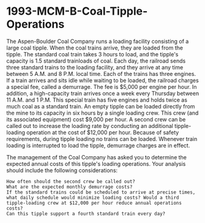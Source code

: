 # 1993-MCM-B-Coal-Tipple-Operations


The Aspen-Boulder Coal Company runs a loading facility consisting of a large coal tipple. When the coal trains arrive, they are loaded from the tipple. The standard coal train takes 3 hours to load, and the tipple's capacity is 1.5 standard trainloads of coal. Each day, the railroad sends three standard trains to the loading facility, and they arrive at any time between 5 A.M. and 8 P.M. local time. Each of the trains has three engines. If a train arrives and sits idle while waiting to be loaded, the railroad charges a special fee, called a demurrage. The fee is $5,000 per engine per hour. In addition, a high-capacity train arrives once a week every Thursday between 11 A.M. and 1 P.M. This special train has five engines and holds twice as much coal as a standard train. An empty tipple can be loaded directly from the mine to its capacity in six hours by a single loading crew. This crew (and its associated equipment) cost $9,000 per hour. A second crew can be called out to increase the loading rate by conducting an additional tipple-loading operation at the cost of $12,000 per hour. Because of safety requirements, during tipple loading no trains can be loaded. Whenever train loading is interrupted to load the tipple, demurrage charges are in effect.

The management of the Coal Company has asked you to determine the expected annual costs of this tipple's loading operations. Your analysis should include the following considerations:

    How often should the second crew be called out?
    What are the expected monthly demurrage costs?
    If the standard trains could be scheduled to arrive at precise times, what daily schedule would minimize loading costs? Would a third tipple-loading crew at $12,000 per hour reduce annual operations costs?
    Can this tipple support a fourth standard train every day?

